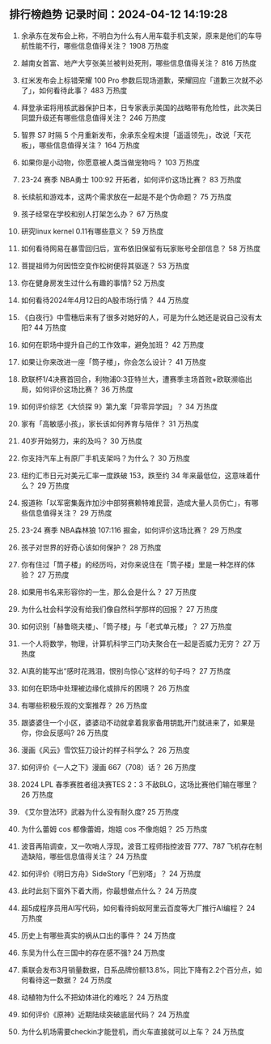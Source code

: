 
## 排行榜趋势 记录时间：2024-04-12 14:19:28
  
  1. 余承东在发布会上称，不明白为什么有人用车载手机支架，原来是他们的车导航性能不行，哪些信息值得关注？ 1908 万热度
    
  2. 越南女首富、地产大亨张美兰被判处死刑，哪些信息值得关注？ 816 万热度
    
  3. 红米发布会上标错荣耀 100 Pro 参数后现场道歉，荣耀回应「道歉三次就不必了」，如何看待此事？ 483 万热度
    
  4. 拜登承诺将用核武器保护日本，日专家表示美国的战略带有危险性，此次美日同盟升级还有哪些信息值得关注？ 246 万热度
    
  5. 智界 S7 时隔 5 个月重新发布，余承东全程未提「遥遥领先」，改说「天花板」，哪些信息值得关注？ 164 万热度
    
  6. 如果你是小动物，你愿意被人类当做宠物吗？ 103 万热度
    
  7. 23-24 赛季 NBA勇士 100:92 开拓者，如何评价这场比赛？ 83 万热度
    
  8. 长续航和游戏本，这两个需求放在一起是不是个伪命题？ 75 万热度
    
  9. 孩子经常在学校和别人打架怎么办？ 67 万热度
    
  10. 研究linux kernel 0.11有哪些意义？ 59 万热度
    
  11. 如何看待网易在暴雪回归后，宣布依旧保留有玩家账号全部信息？ 58 万热度
    
  12. 菩提祖师为何因悟空变作松树便将其驱逐？ 53 万热度
    
  13. 你在健身房发生过什么有趣的事情? 52 万热度
    
  14. 如何看待2024年4月12日的A股市场行情？ 44 万热度
    
  15. 《白夜行》中雪穗后来有了很多对她好的人，可是为什么她还是说自己没有太阳? 44 万热度
    
  16. 如何在职场中提升自己的工作效率，避免加班？ 42 万热度
    
  17. 如果让你来改进一座「筒子楼」，你会怎么设计？ 41 万热度
    
  18. 欧联杯1/4决赛首回合，利物浦0:3亚特兰大，遭赛季主场首败+欧联濒临出局，如何评价这场比赛？ 36 万热度
    
  19. 如何评价综艺《大侦探 9》第九案「异零异学园」？ 34 万热度
    
  20. 家有「高敏感小孩」，家长该如何养育与陪伴？ 31 万热度
    
  21. 40岁开始努力，来的及吗？ 30 万热度
    
  22. 你支持汽车上有原厂手机支架吗？为什么？ 30 万热度
    
  23. 纽约汇市日元对美元汇率一度跌破 153，跌至约 34 年来最低位，这意味着什么？ 29 万热度
    
  24. 报道称「以军密集轰炸加沙中部努赛赖特难民营，造成大量人员伤亡」，有哪些信息值得关注？ 29 万热度
    
  25. 23-24 赛季 NBA森林狼 107:116 掘金，如何评价这场比赛？ 29 万热度
    
  26. 孩子对世界的好奇心该如何保护？ 28 万热度
    
  27. 你有住过「筒子楼」的经历吗，对你来说住在「筒子楼」里是一种怎样的体验？ 27 万热度
    
  28. 如果用书名来形容你的一生，那么会是什么？ 27 万热度
    
  29. 为什么社会科学没有给我们像自然科学那样的回报？ 27 万热度
    
  30. 如何识别「赫鲁晓夫楼」、「筒子楼」与「老式单元楼」？ 27 万热度
    
  31. 一个人将数学，物理，计算机科学三门功夫聚合在一起是否威力无穷？ 27 万热度
    
  32. AI真的能写出“感时花溅泪，恨别鸟惊心”这样的句子吗？ 27 万热度
    
  33. 如何在职场中处理被边缘化或排斥的困境？ 26 万热度
    
  34. 有哪些积极乐观的文案推荐？ 26 万热度
    
  35. 跟婆婆住一个小区，婆婆动不动就拿着我家备用钥匙开门就进来了，如果是你，你会反感吗? 26 万热度
    
  36. 漫画《风云》雪饮狂刀设计的样子科学么？ 26 万热度
    
  37. 如何评价《一人之下》漫画 667（708）话？ 26 万热度
    
  38. 2024 LPL 春季赛胜者组决赛TES 2：3 不敌BLG，这场比赛他们输在哪里？ 26 万热度
    
  39. 《艾尔登法环》武器为什么没有耐久度? 25 万热度
    
  40. 为什么蕾姆 cos 都像蕾姆，炮姐 cos 不像炮姐？ 25 万热度
    
  41. 波音再陷调查，又一吹哨人浮现，波音工程师指控波音 777、787 飞机存在制造缺陷，哪些信息值得关注？ 24 万热度
    
  42. 如何评价《明日方舟》SideStory「巴别塔」？ 24 万热度
    
  43. 此时此刻下窗外下着大雨，你最想做点什么？ 24 万热度
    
  44. 超5成程序员用AI写代码，如何看待蚂蚁阿里云百度等大厂推行AI编程？ 24 万热度
    
  45. 历史上有哪些真实的祸从口出的事件？ 24 万热度
    
  46. 东吴为什么在三国中的存在感不强? 24 万热度
    
  47. 乘联会发布3月销量数据，日系品牌份额13.8%，同比下降有2.2个百分点，如何看待这一数据？ 24 万热度
    
  48. 动植物为什么不把幼体进化的难吃？ 24 万热度
    
  49. 如何评价《原神》近期陆续突破底层代码？ 24 万热度
    
  50. 为什么机场需要checkin才能登机，而火车直接就可以上车？ 24 万热度
    